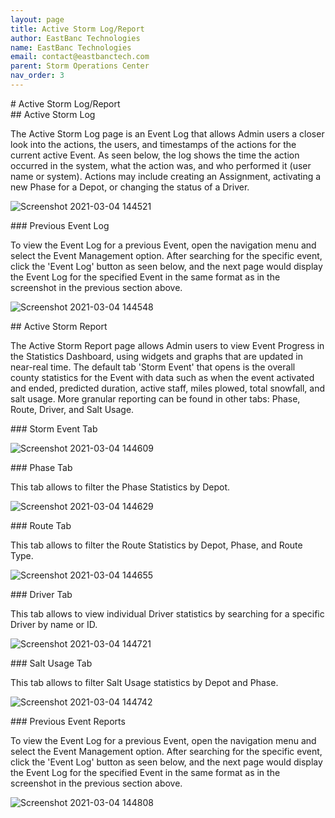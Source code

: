 ```yaml
---
layout: page
title: Active Storm Log/Report
author: EastBanc Technologies
name: EastBanc Technologies
email: contact@eastbanctech.com
parent: Storm Operations Center
nav_order: 3
---
```


<section id="Active-Storm-LogReport" markdown="1">
# Active Storm Log/Report<a name="Active-Storm-Log-Report"></a>

<section id="Active-Storm-Log" markdown="1">
## Active Storm Log<a name="Active-Storm-Log"></a>

The Active Storm Log page is an Event Log that allows Admin users a closer look into the actions, the users, and timestamps of the actions for the current active Event. As seen below, the log shows the time the action occurred in the system, what the action was, and who performed it (user name or system). Actions may include creating an Assignment, activating a new Phase for a Depot, or changing the status of a Driver. 

![Screenshot 2021-03-04 144521](/image/portal/active-storm-log.png)

<section id="Previous-Event-Log" markdown="1">
### Previous Event Log<a name="Previous-Event-Log"></a>

To view the Event Log for a previous Event, open the navigation menu and select the Event Management option. After searching for the specific event, click the 'Event Log' button as seen below, and the next page would display the Event Log for the specified Event in the same format as in the screenshot in the previous section above. 

![Screenshot 2021-03-04 144548](/image/portal/previous-event-log.png)
</section>
</section>

<section id="Active-Storm-Report" markdown="1">
## Active Storm Report<a name="Active-Storm-Report"></a>

The Active Storm Report page allows Admin users to view Event Progress in the Statistics Dashboard, using widgets and graphs that are updated in near-real time. The default tab 'Storm Event' that opens is the overall county statistics for the Event with data such as when the event activated and ended, predicted duration, active staff, miles plowed, total snowfall, and salt usage. More granular reporting can be found in other tabs: Phase, Route, Driver, and Salt Usage.

<section id="Storm-Event-Tab" markdown="1">
### Storm Event Tab<a name="Storm-Event-Tab"></a>

![Screenshot 2021-03-04 144609](/image/portal/storm-event-tab.png)
</section>

<section id="Phase-Tab" markdown="1">
### Phase Tab<a name="Phase-Tab"></a>

This tab allows to filter the Phase Statistics by Depot.

![Screenshot 2021-03-04 144629](/image/portal/phase-tab.png)
</section>

<section id="Route-Tab" markdown="1">
### Route Tab<a name="Route-Tab"></a>

This tab allows to filter the Route Statistics by Depot, Phase, and Route Type. 

![Screenshot 2021-03-04 144655](/image/portal/route-tab.png)
</section>

<section id="Driver-Tab" markdown="1">
### Driver Tab<a name="Driver-Tab"></a>

This tab allows to view individual Driver statistics by searching for a specific Driver by name or ID. 

![Screenshot 2021-03-04 144721](/image/portal/driver-tab.png)
</section>

<section id="Salt-Usage-Tab" markdown="1">
### Salt Usage Tab<a name="Salt-Usage-Tab"></a>

This tab allows to filter Salt Usage statistics by Depot and Phase. 

![Screenshot 2021-03-04 144742](/image/portal/salt-usage-tab.png)
</section>

<section id="Previous-Event-Reports" markdown="1">
### Previous Event Reports<a name="Previous-Event-Reports"></a>

To view the Event Log for a previous Event, open the navigation menu and select the Event Management option. After searching for the specific event, click the 'Event Log' button as seen below, and the next page would display the Event Log for the specified Event in the same format as in the screenshot in the previous section above. 

![Screenshot 2021-03-04 144808](/image/portal/previou-event-reports.png)
</section>
</section>
</section>
